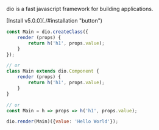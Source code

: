 dio is a fast javascript framework for building applications.

<p>[Install v5.0.0](./#installation "button")</p>

```javascript
const Main = dio.createClass({
	render (props) {
		return h('h1', props.value);
	}
});

// or
class Main extends dio.Component {
	render (props) {
		return h('h1', props.value);
	}
}

// or
const Main = h => props => h('h1', props.value);

dio.render(Main)({value: 'Hello World'});
```